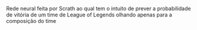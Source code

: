 Rede neural feita por Scrath ao qual tem o intuito de prever a probabilidade de vitória de um time de League of Legends olhando apenas para a composição do time

